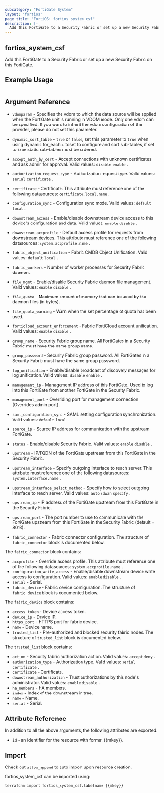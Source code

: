 ```yaml
---
subcategory: "FortiGate System"
layout: "fortios"
page_title: "FortiOS: fortios_system_csf"
description: |-
  Add this FortiGate to a Security Fabric or set up a new Security Fabric on this FortiGate.
---
```


## fortios_system_csf
Add this FortiGate to a Security Fabric or set up a new Security Fabric on this FortiGate.

## Example Usage

```hcl

```

## Argument Reference
* `vdomparam` - Specifies the vdom to which the data source will be applied when the FortiGate unit is running in VDOM mode. Only one vdom can be specified. If you want to inherit the vdom configuration of the provider, please do not set this parameter.
* `dynamic_sort_table` - `true` or `false`, set this parameter to `true` when using dynamic for_each + toset to configure and sort sub-tables, if set to `true` static sub-tables must be ordered.

* `accept_auth_by_cert` - Accept connections with unknown certificates and ask admin for approval. Valid values: `disable` `enable` .
* `authorization_request_type` - Authorization request type. Valid values: `serial` `certificate` .
* `certificate` - Certificate. This attribute must reference one of the following datasources: `certificate.local.name` .
* `configuration_sync` - Configuration sync mode. Valid values: `default` `local` .
* `downstream_access` - Enable/disable downstream device access to this device's configuration and data. Valid values: `enable` `disable` .
* `downstream_accprofile` - Default access profile for requests from downstream devices. This attribute must reference one of the following datasources: `system.accprofile.name` .
* `fabric_object_unification` - Fabric CMDB Object Unification. Valid values: `default` `local` .
* `fabric_workers` - Number of worker processes for Security Fabric daemon.
* `file_mgmt` - Enable/disable Security Fabric daemon file management. Valid values: `enable` `disable` .
* `file_quota` - Maximum amount of memory that can be used by the daemon files (in bytes).
* `file_quota_warning` - Warn when the set percentage of quota has been used.
* `forticloud_account_enforcement` - Fabric FortiCloud account unification. Valid values: `enable` `disable` .
* `group_name` - Security Fabric group name. All FortiGates in a Security Fabric must have the same group name.
* `group_password` - Security Fabric group password. All FortiGates in a Security Fabric must have the same group password.
* `log_unification` - Enable/disable broadcast of discovery messages for log unification. Valid values: `disable` `enable` .
* `management_ip` - Management IP address of this FortiGate. Used to log into this FortiGate from another FortiGate in the Security Fabric.
* `management_port` - Overriding port for management connection (Overrides admin port).
* `saml_configuration_sync` - SAML setting configuration synchronization. Valid values: `default` `local` .
* `source_ip` - Source IP address for communication with the upstream FortiGate.
* `status` - Enable/disable Security Fabric. Valid values: `enable` `disable` .
* `upstream` - IP/FQDN of the FortiGate upstream from this FortiGate in the Security Fabric.
* `upstream_interface` - Specify outgoing interface to reach server. This attribute must reference one of the following datasources: `system.interface.name` .
* `upstream_interface_select_method` - Specify how to select outgoing interface to reach server. Valid values: `auto` `sdwan` `specify` .
* `upstream_ip` - IP address of the FortiGate upstream from this FortiGate in the Security Fabric.
* `upstream_port` - The port number to use to communicate with the FortiGate upstream from this FortiGate in the Security Fabric (default = 8013).
* `fabric_connector` - Fabric connector configuration. The structure of `fabric_connector` block is documented below.

The `fabric_connector` block contains:

* `accprofile` - Override access profile. This attribute must reference one of the following datasources: `system.accprofile.name` .
* `configuration_write_access` - Enable/disable downstream device write access to configuration. Valid values: `enable` `disable` .
* `serial` - Serial.
* `fabric_device` - Fabric device configuration. The structure of `fabric_device` block is documented below.

The `fabric_device` block contains:

* `access_token` - Device access token.
* `device_ip` - Device IP.
* `https_port` - HTTPS port for fabric device.
* `name` - Device name.
* `trusted_list` - Pre-authorized and blocked security fabric nodes. The structure of `trusted_list` block is documented below.

The `trusted_list` block contains:

* `action` - Security fabric authorization action. Valid values: `accept` `deny` .
* `authorization_type` - Authorization type. Valid values: `serial` `certificate` .
* `certificate` - Certificate.
* `downstream_authorization` - Trust authorizations by this node's administrator. Valid values: `enable` `disable` .
* `ha_members` - HA members.
* `index` - Index of the downstream in tree.
* `name` - Name.
* `serial` - Serial.

## Attribute Reference

In addition to all the above arguments, the following attributes are exported:
* `id` - an identifier for the resource with format {{mkey}}.

## Import

Check out `allow_append` to auto import upon resource creation.

fortios_system_csf can be imported using:
```sh
terraform import fortios_system_csf.labelname {{mkey}}
```
